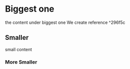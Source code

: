 # Biggest one
the content under biggest one
We create reference  ^296f5c
## Smaller 
small content  
### More Smaller